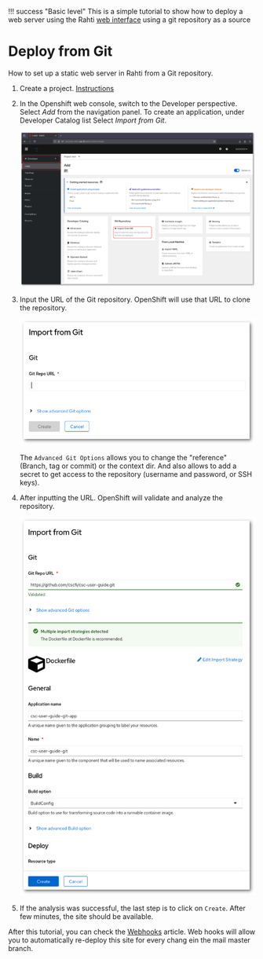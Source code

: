 
!!! success "Basic level"
    This is a simple tutorial to show how to deploy a web server using the Rahti [web interface](../usage/getting_started.md) using a git repository as a source

# Deploy from Git

How to set up a static web server in Rahti from a Git repository.

1. Create a project. [Instructions](../usage/projects_and_quota.md)

1. In the Openshift web console, switch to the Developer perspective. Select _Add_ from the navigation panel. To create an application, under Developer Catalog list Select _Import from Git_. 

    ![click_git](../../../img/click_git.png)

1. Input the URL of the Git repository. OpenShift will use that URL to clone the repository.  

    ![import_from_git](../../../img/import_from_git_1.png)

    The `Advanced Git Options` allows you to change the "reference" (Branch, tag or commit) or the context dir. And also allows to add a secret to get access to the repository (username and password, or SSH keys).

1. After inputting the URL. OpenShift will validate and analyze the repository. 

    ![import_from_git](../../../img/import_from_git_2.png)

1. If the analysis was successful, the last step is to click on `Create`. After few minutes, the site should be available.

After this tutorial, you can check the [Webhooks](webhooks.md) article. Web hooks will allow you to automatically re-deploy this site for every chang ein the mail master branch.
